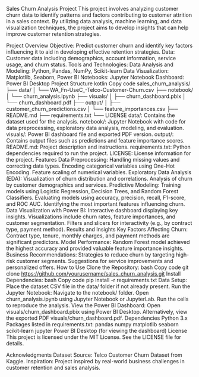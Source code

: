 Sales Churn Analysis Project
This project involves analyzing customer churn data to identify patterns and factors contributing to customer attrition in a sales context. By utilizing data analysis, machine learning, and data visualization techniques, the project aims to develop insights that can help improve customer retention strategies.

Project Overview
Objective: Predict customer churn and identify key factors influencing it to aid in developing effective retention strategies.
Data: Customer data including demographics, account information, service usage, and churn status.
Tools and Technologies:
Data Analysis and Modeling: Python, Pandas, NumPy, Scikit-learn
Data Visualization: Matplotlib, Seaborn, Power BI
Notebooks: Jupyter Notebook
Dashboard: Power BI Desktop
Project Structure
kotlin
Copy code
sales_churn_analysis/
├── data/
│   └── WA_Fn-UseC_-Telco-Customer-Churn.csv
├── notebook/
│   └── churn_analysis.ipynb
├── visuals/
│   ├── churn_dashboard.pbix
│   └── churn_dashboard.pdf
├── output/
│   ├── customer_churn_predictions.csv
│   └── feature_importances.csv
├── README.md
├── requirements.txt
└── LICENSE
data/: Contains the dataset used for the analysis.
notebook/: Jupyter Notebook with code for data preprocessing, exploratory data analysis, modeling, and evaluation.
visuals/: Power BI dashboard file and exported PDF version.
output/: Contains output files such as predictions and feature importance scores.
README.md: Project description and instructions.
requirements.txt: Python dependencies required to run the project.
LICENSE: License information for the project.
Features
Data Preprocessing:
Handling missing values and correcting data types.
Encoding categorical variables using One-Hot Encoding.
Feature scaling of numerical variables.
Exploratory Data Analysis (EDA):
Visualization of churn distribution and correlations.
Analysis of churn by customer demographics and services.
Predictive Modeling:
Training models using Logistic Regression, Decision Trees, and Random Forest Classifiers.
Evaluating models using accuracy, precision, recall, F1-score, and ROC AUC.
Identifying the most important features influencing churn.
Data Visualization with Power BI:
Interactive dashboard displaying key insights.
Visualizations include churn rates, feature importances, and customer segmentation.
Filters and slicers for interactivity (e.g., by contract type, payment method).
Results and Insights
Key Factors Affecting Churn:
Contract type, tenure, monthly charges, and payment methods are significant predictors.
Model Performance:
Random Forest model achieved the highest accuracy and provided valuable feature importance insights.
Business Recommendations:
Strategies to reduce churn by targeting high-risk customer segments.
Suggestions for service improvements and personalized offers.
How to Use
Clone the Repository:
bash
Copy code
git clone https://github.com/yourusername/sales_churn_analysis.git
Install Dependencies:
bash
Copy code
pip install -r requirements.txt
Data Setup:
Place the dataset CSV file in the data/ folder if not already present.
Run the Jupyter Notebook:
Navigate to the notebook/ folder.
Open churn_analysis.ipynb using Jupyter Notebook or JupyterLab.
Run the cells to reproduce the analysis.
View the Power BI Dashboard:
Open visuals/churn_dashboard.pbix using Power BI Desktop.
Alternatively, view the exported PDF visuals/churn_dashboard.pdf.
Dependencies
Python 3.x
Packages listed in requirements.txt:
pandas
numpy
matplotlib
seaborn
scikit-learn
jupyter
Power BI Desktop (for viewing the dashboard)
License
This project is licensed under the MIT License. See the LICENSE file for details.

Acknowledgments
Dataset Source: Telco Customer Churn Dataset from Kaggle.
Inspiration: Project inspired by real-world business challenges in customer retention and sales analysis.
